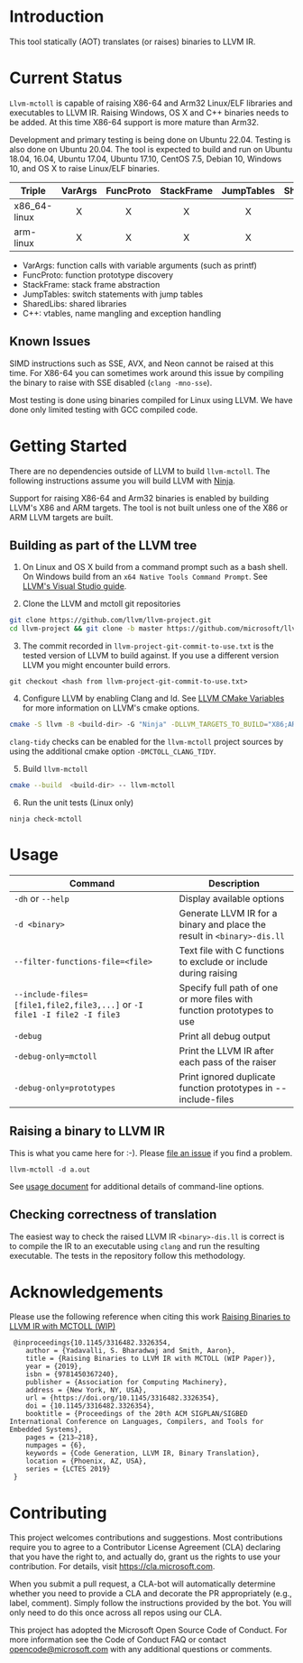 # Introduction

This tool statically (AOT) translates (or raises) binaries to LLVM IR.

# Current Status

`Llvm-mctoll` is capable of raising X86-64 and Arm32 Linux/ELF libraries and executables to LLVM IR.
Raising Windows, OS X and C++ binaries needs to be added. At this time X86-64 support is more mature than Arm32.

Development and primary testing is being done on Ubuntu 22.04. Testing is also done on Ubuntu 20.04. The tool is expected to build and run on Ubuntu 18.04, 16.04, Ubuntu 17.04, Ubuntu 17.10, CentOS 7.5, Debian 10, Windows 10, and OS X to raise Linux/ELF binaries.

| Triple | VarArgs | FuncProto | StackFrame | JumpTables | SharedLibs | C++ |
| --- | :---: | :---: | :---: | :---: | :---: | :---: |
| x86_64-linux | X | X | X | X | X | |
| arm-linux | X | X | X | X | X | | 

* VarArgs: function calls with variable arguments (such as printf)
* FuncProto: function prototype discovery
* StackFrame: stack frame abstraction
* JumpTables: switch statements with jump tables
* SharedLibs: shared libraries
* C++: vtables, name mangling and exception handling

## Known Issues

SIMD instructions such as SSE, AVX, and Neon cannot be raised at this time. For X86-64 you can sometimes work around this issue by compiling the binary to raise with SSE disabled (`clang -mno-sse`). 

Most testing is done using binaries compiled for Linux using LLVM. We have done only limited testing with GCC compiled code.

# Getting Started

There are no dependencies outside of LLVM to build `llvm-mctoll`. The following instructions assume you will build LLVM with [Ninja](https://ninja-build.org).

Support for raising X86-64 and Arm32 binaries is enabled by building LLVM's X86 and ARM targets. The tool is not built unless one of the X86 or ARM LLVM targets are built.

## Building as part of the LLVM tree

1. On Linux and OS X build from a command prompt such as a bash shell. On Windows build from an `x64 Native Tools Command Prompt`. See [LLVM's Visual Studio guide](https://llvm.org/docs/GettingStartedVS.html).

2. Clone the LLVM and mctoll git repositories

```sh
git clone https://github.com/llvm/llvm-project.git
cd llvm-project && git clone -b master https://github.com/microsoft/llvm-mctoll.git llvm/tools/llvm-mctoll
```

3. The commit recorded in `llvm-project-git-commit-to-use.txt` is the tested version of LLVM to build against. If you use a different version LLVM you might encounter build errors.

```
git checkout <hash from llvm-project-git-commit-to-use.txt>
```

4. Configure LLVM by enabling Clang and ld. See [LLVM CMake Variables](https://llvm.org/docs/CMake.html#frequently-used-cmake-variables) for more information on LLVM's cmake options.

```sh
cmake -S llvm -B <build-dir> -G "Ninja" -DLLVM_TARGETS_TO_BUILD="X86;ARM" -DLLVM_ENABLE_PROJECTS="clang;lld" -DLLVM_ENABLE_ASSERTIONS=true -DCMAKE_BUILD_TYPE=<build-type>
```

`clang-tidy` checks can be enabled for the `llvm-mctoll` project sources by using the additional cmake option `-DMCTOLL_CLANG_TIDY`.

5. Build `llvm-mctoll`
```sh
cmake --build  <build-dir> -- llvm-mctoll
```

6. Run the unit tests (Linux only)
```
ninja check-mctoll
```

# Usage

| Command | Description |
| --- | --- |
| `-dh` or `--help` |  Display available options |
| `-d <binary>` | Generate LLVM IR for a binary and place the result in `<binary>-dis.ll` |
| `--filter-functions-file=<file>` | Text file with C functions to exclude or include during raising |
| `--include-files=[file1,file2,file3,...]` or  `-I file1 -I file2 -I file3` | Specify full path of one or more files with function prototypes to use|
| `-debug` | Print all debug output |
| `-debug-only=mctoll` | Print the LLVM IR after each pass of the raiser |
| `-debug-only=prototypes` | Print ignored duplicate function prototypes in --include-files |

## Raising a binary to LLVM IR

This is what you came here for :-). Please [file an issue](https://github.com/microsoft/llvm-mctoll/issues) if you find a problem.
```
llvm-mctoll -d a.out
```

See [usage document](./doc/Usage.md) for additional details of command-line options.

## Checking correctness of translation

The easiest way to check the raised LLVM IR `<binary>-dis.ll` is correct is to compile the IR to an executable using `clang` and run the resulting executable. The tests in the repository follow this methodology. 

# Acknowledgements

Please use the following reference when citing this work [Raising Binaries to LLVM IR with MCTOLL (WIP)](https://dl.acm.org/doi/10.1145/3316482.3326354)

```
 @inproceedings{10.1145/3316482.3326354,
    author = {Yadavalli, S. Bharadwaj and Smith, Aaron},
    title = {Raising Binaries to LLVM IR with MCTOLL (WIP Paper)},
    year = {2019},
    isbn = {9781450367240},
    publisher = {Association for Computing Machinery},
    address = {New York, NY, USA},
    url = {https://doi.org/10.1145/3316482.3326354},
    doi = {10.1145/3316482.3326354},
    booktitle = {Proceedings of the 20th ACM SIGPLAN/SIGBED International Conference on Languages, Compilers, and Tools for Embedded Systems},
    pages = {213–218},
    numpages = {6},
    keywords = {Code Generation, LLVM IR, Binary Translation},
    location = {Phoenix, AZ, USA},
    series = {LCTES 2019}
 }
```

# Contributing

This project welcomes contributions and suggestions. Most contributions require you to agree to a Contributor License Agreement (CLA)
declaring that you have the right to, and actually do, grant us the rights to use your contribution. For details, visit
https://cla.microsoft.com.

When you submit a pull request, a CLA-bot will automatically determine whether you need to provide a CLA and decorate the PR
appropriately (e.g., label, comment). Simply follow the instructions provided by the bot. You will only need to do this once across all
repos using our CLA.

This project has adopted the Microsoft Open Source Code of Conduct. For more information see the Code of Conduct FAQ or contact
opencode@microsoft.com with any additional questions or comments.
